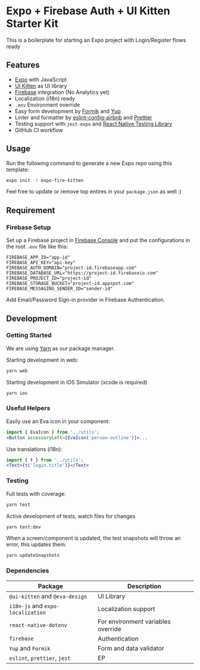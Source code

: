 # Expo + Firebase Auth + UI Kitten Starter Kit

This is a boilerplate for starting an Expo project with Login/Register flows ready

## Features

- [Expo](https://expo.dev) with JavaScript
- [UI Kitten](https://akveo.github.io/react-native-ui-kitten/) as UI library
- [Firebase](https://firebase.google.com) integration (No Analytics yet)
- Localization (i18n) ready
- `.env` Environment override
- Easy form development by [Formik](https://formik.org) and [Yup](https://github.com/jquense/yup)
- Linter and formatter by [eslint-config-airbnb](https://www.npmjs.com/package/eslint-config-airbnb) and [Prettier](https://prettier.io)
- Testing support with `jest-expo` and [React Native Testing Library](https://github.com/callstack/react-native-testing-library)
- GitHub CI workflow

## Usage

Run the following command to generate a new Expo repo using this template:

```bash
expo init -t expo-fire-kitten
```

Feel free to update or remove top entires in your `package.json` as well :)

## Requirement

### Firebase Setup

Set up a Firebase project in [Firebase Console](http://console.firebase.google.com/) and put the configurations in the root `.env` file like this:

```
FIREBASE_APP_ID="app-id"
FIREBASE_API_KEY="api-key"
FIREBASE_AUTH_DOMAIN="project-id.firebaseapp.com"
FIREBASE_DATABASE_URL="https://project-id.firebaseio.com"
FIREBASE_PROJECT_ID="project-id"
FIREBASE_STORAGE_BUCKET="project-id.appspot.com"
FIREBASE_MESSAGING_SENDER_ID="sender-id"
```

Add Email/Password Sign-in provider in Firebase Authentication.

## Development

### Getting Started

We are using [Yarn](https://yarnpkg.com) as our package manager.

Starting development in web:

```bash
yarn web
```

Starting development in iOS Simulator (xcode is required)

```bash
yarn ios
```

### Useful Helpers

Easily use an Eva icon in your component:

```jsx
import { EvaIcon } from '../utils';
<Button accessoryLeft={EvaIcon('person-outline')}>...
```

Use translations (i18n):

```jsx
import { t } from '../utils';
<Text>{t('login.title')}</Text>
```

### Testing

Full tests with coverage:

```bash
yarn test
```

Active development of tests, watch files for changes

```bash
yarn test:dev
```

When a screen/component is updated, the test snapshots will throw an error, this updates them:

```bash
yarn updateSnapshots
```

### Dependencies

Package | Description
-|-
`@ui-kitten` and `@eva-design` | UI Library
`i18n-js` and `expo-localization` | Localization support
`react-native-dotenv` | For environment variables override
`firebase` | Authentication
`Yup` and `Formik` | Form and data validator
`eslint`, `prettier`, `jest` | EP
